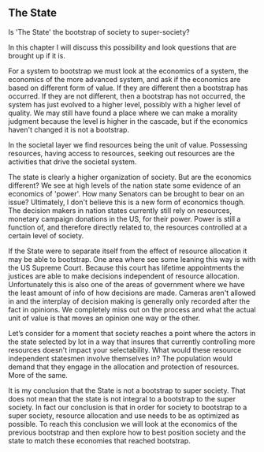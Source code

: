 ## The State

Is 'The State' the bootstrap of society to super-society?

In this chapter I will discuss this possibility and look questions that are brought up if it is.

For a system to bootstrap we must look at the economics of a system, the economics of the more advanced system, and ask if the economics are based on different form of value. If they are different then a bootstrap has occurred. If they are not different, then a bootstrap has not occurred, the system has just evolved to a higher level, possibly with a higher level of quality. We may still have found a place where we can make a morality judgment because the level is higher in the cascade, but if the economics haven't changed it is not a bootstrap.

In the societal layer we find resources being the unit of value. Possessing resources, having access to resources, seeking out resources are the activities that drive the societal system.

The state is clearly a higher organization of society. But are the economics different? We see at high levels of the nation state some evidence of an economics of 'power'. How many Senators can be brought to bear on an issue? Ultimately, I don't believe this is a new form of economics though. The decision makers in nation states currently still rely on resources, monetary campaign donations in the US, for their power. Power is still a function of, and therefore directly related to, the resources controlled at a certain level of society.

If the State were to separate itself from the effect of resource allocation it may be able to bootstrap. One area where see some leaning this way is with the US Supreme Court. Because this court has lifetime appointments the justices are able to make decisions independent of resource allocation. Unfortunately this is also one of the areas of government where we have the least amount of info of how decisions are made. Cameras aren't allowed in and the interplay of decision making is generally only recorded after the fact in opinions. We completely miss out on the process and what the actual unit of value is that moves an opinion one way or the other.

Let’s consider for a moment that society reaches a point where the actors in the state selected by lot in a way that insures that currently controlling more resources doesn't impact your selectability. What would these resource independent statesmen involve themselves in? The population would demand that they engage in the allocation and protection of resources. More of the same.

It is my conclusion that the State is not a bootstrap to super society. That does not mean that the state is not integral to a bootstrap to the super society. In fact our conclusion is that in order for society to bootstrap to a super society, resource allocation and use needs to be as optimized as possible. To reach this conclusion we will look at the economics of the previous bootstrap and then explore how to best position society and the state to match these economies that reached bootstrap.
